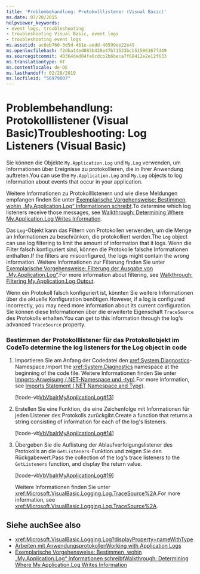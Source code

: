 ```yaml
---
title: 'Problembehandlung: Protokolllistener (Visual Basic)'
ms.date: 07/20/2015
helpviewer_keywords:
- event logs, troubleshooting
- troubleshooting Visual Basic, event logs
- troubleshooting event logs
ms.assetid: ac6eb760-3d5d-461e-aedd-40599ee22e49
ms.openlocfilehash: f2dba14ed883b428e47b71533bcb51506167fd49
ms.sourcegitcommit: 40364ded04fa6cdcb2b6beca7f68412e2e12f633
ms.translationtype: HT
ms.contentlocale: de-DE
ms.lasthandoff: 02/28/2019
ms.locfileid: "56979007"
---
```

# <a name="troubleshooting-log-listeners-visual-basic"></a><span data-ttu-id="2a5d7-102">Problembehandlung: Protokolllistener (Visual Basic)</span><span class="sxs-lookup"><span data-stu-id="2a5d7-102">Troubleshooting: Log Listeners (Visual Basic)</span></span>
<span data-ttu-id="2a5d7-103">Sie können die Objekte `My.Application.Log` und `My.Log` verwenden, um Informationen über Ereignisse zu protokollieren, die in Ihrer Anwendung auftreten.</span><span class="sxs-lookup"><span data-stu-id="2a5d7-103">You can use the `My.Application.Log` and `My.Log` objects to log information about events that occur in your application.</span></span>  
  
 <span data-ttu-id="2a5d7-104">Weitere Informationen zu Protokolllistenern und wie diese Meldungen empfangen finden Sie unter [Exemplarische Vorgehensweise: Bestimmen, wohin „My.Application.Log“ Informationen schreibt](../../../../visual-basic/developing-apps/programming/log-info/walkthrough-determining-where-my-application-log-writes-information.md).</span><span class="sxs-lookup"><span data-stu-id="2a5d7-104">To determine which log listeners receive those messages, see [Walkthrough: Determining Where My.Application.Log Writes Information](../../../../visual-basic/developing-apps/programming/log-info/walkthrough-determining-where-my-application-log-writes-information.md).</span></span>  
  
 <span data-ttu-id="2a5d7-105">Das `Log`-Objekt kann das Filtern von Protokollen verwenden, um die Menge an Informationen zu beschränken, die protokolliert werden.</span><span class="sxs-lookup"><span data-stu-id="2a5d7-105">The `Log` object can use log filtering to limit the amount of information that it logs.</span></span> <span data-ttu-id="2a5d7-106">Wenn die Filter falsch konfiguriert sind, können die Protokolle falsche Informationen enthalten.</span><span class="sxs-lookup"><span data-stu-id="2a5d7-106">If the filters are misconfigured, the logs might contain the wrong information.</span></span> <span data-ttu-id="2a5d7-107">Weitere Informationen zur Filterung finden Sie unter [Exemplarische Vorgehensweise: Filterung der Ausgabe von „My.Application.Log“](../../../../visual-basic/developing-apps/programming/log-info/walkthrough-filtering-my-application-log-output.md).</span><span class="sxs-lookup"><span data-stu-id="2a5d7-107">For more information about filtering, see [Walkthrough: Filtering My.Application.Log Output](../../../../visual-basic/developing-apps/programming/log-info/walkthrough-filtering-my-application-log-output.md).</span></span>  
  
 <span data-ttu-id="2a5d7-108">Wenn ein Protokoll falsch konfiguriert ist, könnten Sie weitere Informationen über die aktuelle Konfiguration benötigen.</span><span class="sxs-lookup"><span data-stu-id="2a5d7-108">However, if a log is configured incorrectly, you may need more information about its current configuration.</span></span> <span data-ttu-id="2a5d7-109">Sie können diese Informationen über die erweiterte Eigenschaft `TraceSource` des Protokolls erhalten.</span><span class="sxs-lookup"><span data-stu-id="2a5d7-109">You can get to this information through the log's advanced `TraceSource` property.</span></span>  
  
### <a name="to-determine-the-log-listeners-for-the-log-object-in-code"></a><span data-ttu-id="2a5d7-110">Bestimmen der Protokolllistener für das Protokollobjekt im Code</span><span class="sxs-lookup"><span data-stu-id="2a5d7-110">To determine the log listeners for the Log object in code</span></span>  
  
1.  <span data-ttu-id="2a5d7-111">Importieren Sie am Anfang der Codedatei den <xref:System.Diagnostics>-Namespace.</span><span class="sxs-lookup"><span data-stu-id="2a5d7-111">Import the <xref:System.Diagnostics> namespace at the beginning of the code file.</span></span> <span data-ttu-id="2a5d7-112">Weitere Informationen finden Sie unter [Imports-Anweisung (.NET-Namespace und -typ)](../../../../visual-basic/language-reference/statements/imports-statement-net-namespace-and-type.md).</span><span class="sxs-lookup"><span data-stu-id="2a5d7-112">For more information, see [Imports Statement (.NET Namespace and Type)](../../../../visual-basic/language-reference/statements/imports-statement-net-namespace-and-type.md).</span></span>  
  
     [!code-vb[VbVbalrMyApplicationLog#13](~/samples/snippets/visualbasic/VS_Snippets_VBCSharp/VbVbalrMyApplicationLog/VB/Form1.vb#13)]  
  
2.  <span data-ttu-id="2a5d7-113">Erstellen Sie eine Funktion, die eine Zeichenfolge mit Informationen für jeden Listener des Protokolls zurückgibt.</span><span class="sxs-lookup"><span data-stu-id="2a5d7-113">Create a function that returns a string consisting of information for each of the log's listeners.</span></span>  
  
     [!code-vb[VbVbalrMyApplicationLog#14](~/samples/snippets/visualbasic/VS_Snippets_VBCSharp/VbVbalrMyApplicationLog/VB/Form1.vb#14)]  
  
3.  <span data-ttu-id="2a5d7-114">Übergeben Sie die Auflistung der Ablaufverfolgungslistener des Protokolls an die `GetListeners`-Funktion und zeigen Sie den Rückgabewert.</span><span class="sxs-lookup"><span data-stu-id="2a5d7-114">Pass the collection of the log's trace listeners to the `GetListeners` function, and display the return value.</span></span>  
  
     [!code-vb[VbVbalrMyApplicationLog#19](~/samples/snippets/visualbasic/VS_Snippets_VBCSharp/VbVbalrMyApplicationLog/VB/Form1.vb#19)]  
  
     <span data-ttu-id="2a5d7-115">Weitere Informationen finden Sie unter <xref:Microsoft.VisualBasic.Logging.Log.TraceSource%2A>.</span><span class="sxs-lookup"><span data-stu-id="2a5d7-115">For more information, see <xref:Microsoft.VisualBasic.Logging.Log.TraceSource%2A>.</span></span>  
  
## <a name="see-also"></a><span data-ttu-id="2a5d7-116">Siehe auch</span><span class="sxs-lookup"><span data-stu-id="2a5d7-116">See also</span></span>
- <xref:Microsoft.VisualBasic.Logging.Log?displayProperty=nameWithType>
- [<span data-ttu-id="2a5d7-117">Arbeiten mit Anwendungsprotokollen</span><span class="sxs-lookup"><span data-stu-id="2a5d7-117">Working with Application Logs</span></span>](../../../../visual-basic/developing-apps/programming/log-info/working-with-application-logs.md)
- [<span data-ttu-id="2a5d7-118">Exemplarische Vorgehensweise: Bestimmen, wohin „My.Application.Log“ Informationen schreibt</span><span class="sxs-lookup"><span data-stu-id="2a5d7-118">Walkthrough: Determining Where My.Application.Log Writes Information</span></span>](../../../../visual-basic/developing-apps/programming/log-info/walkthrough-determining-where-my-application-log-writes-information.md)
